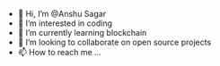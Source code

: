 - 👋 Hi, I’m @Anshu Sagar
- 👀 I’m interested in coding
- 🌱 I’m currently learning blockchain
- 💞️ I’m looking to collaborate on open source projects
- 📫 How to reach me ...

<!---
sagarcapgi/sagarcapgi is a ✨ special ✨ repository because its `README.md` (this file) appears on your GitHub profile.
You can click the Preview link to take a look at your changes.
--->

